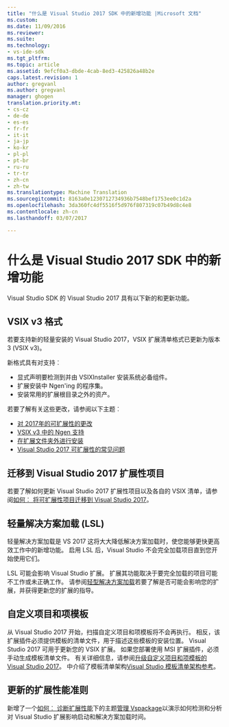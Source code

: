 ```yaml
---
title: "什么是 Visual Studio 2017 SDK 中的新增功能 |Microsoft 文档"
ms.custom: 
ms.date: 11/09/2016
ms.reviewer: 
ms.suite: 
ms.technology:
- vs-ide-sdk
ms.tgt_pltfrm: 
ms.topic: article
ms.assetid: 9efcf0a3-dbde-4cab-8ed3-425826a48b2e
caps.latest.revision: 1
author: gregvanl
ms.author: gregvanl
manager: ghogen
translation.priority.mt:
- cs-cz
- de-de
- es-es
- fr-fr
- it-it
- ja-jp
- ko-kr
- pl-pl
- pt-br
- ru-ru
- tr-tr
- zh-cn
- zh-tw
ms.translationtype: Machine Translation
ms.sourcegitcommit: 8163a0e1230712734936b7548bef1753ee0c1d2a
ms.openlocfilehash: 3da360fc4df5516f5d976f807319c07b49d8c4e8
ms.contentlocale: zh-cn
ms.lasthandoff: 03/07/2017

---
```

# <a name="what39s-new-in-the-visual-studio-2017-sdk"></a>什么是 Visual Studio 2017 SDK 中的新增功能

Visual Studio SDK 的 Visual Studio 2017 具有以下新的和更新功能。

## <a name="vsix-v3-format"></a>VSIX v3 格式

若要支持新的轻量安装的 Visual Studio 2017，VSIX 扩展清单格式已更新为版本 3 (VSIX v3)。

新格式具有对支持︰

* 显式声明要检测到并由 VSIXInstaller 安装系统必备组件。
* 扩展安装中 Ngen'ing 的程序集。
* 安装常用的扩展根目录之外的资产。

若要了解有关这些更改，请参阅以下主题︰

* [对 2017年的可扩展性的更改](breaking-changes-2017.md)
* [VSIX v3 中的 Ngen 支持](ngen-support.md)
* [在扩展文件夹外进行安装](set-install-root.md)
* [Visual Studio 2017 可扩展性的常见问题](faq-2017.md)

## <a name="migrating-extensibility-project-to-visual-studio-2017"></a>迁移到 Visual Studio 2017 扩展性项目

若要了解如何更新 Visual Studio 2017 扩展性项目以及各自的 VSIX 清单，请参阅[如何︰ 将可扩展性项目迁移到 Visual Studio 2017](how-to-migrate-extensibility-projects-to-visual-studio-2017.md)。

## <a name="lightweight-solution-load-lsl"></a>轻量解决方案加载 (LSL)

轻量解决方案加载是 VS 2017 这将大大降低解决方案加载时，使您能够更快更高效工作中的新增功能。 启用 LSL 后，Visual Studio 不会完全加载项目直到您开始使用它们。

LSL 可能会影响 Visual Studio 扩展。 扩展其功能取决于要完全加载的项目可能不工作或未正确工作。 请参阅[轻型解决方案加载](lightweight-solution-load-extension-impact.md)若要了解是否可能会影响您的扩展，并获得更新您的扩展的指导。

## <a name="custom-project-and-item-templates"></a>自定义项目和项模板

从 Visual Studio 2017 开始，扫描自定义项目和项模板将不会再执行。 相反，该扩展插件必须提供模板的清单文件，用于描述这些模板的安装位置。 Visual Studio 2017 可用于更新您的 VSIX 扩展。 如果您部署使用 MSI 扩展插件，必须手动生成模板清单文件。 有关详细信息，请参阅[升级自定义项目和项模板的 Visual Studio 2017](../extensibility/upgrading-custom-project-and-item-templates-for-visual-studio-2017.md)。 中介绍了模板清单架构[Visual Studio 模板清单架构参考](../extensibility/visual-studio-template-manifest-schema-reference.md)。

## <a name="updated-extension-performance-guidelines"></a>更新的扩展性能准则

新增了一个[如何︰ 诊断扩展性能](how-to-diagnose-extension-performance.md)下的主题[管理 Vspackage](managing-vspackages.md)以演示如何检测和分析对 Visual Studio 扩展影响启动和解决方案加载时间。

